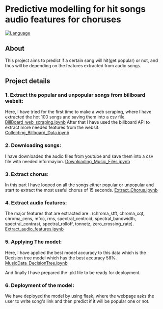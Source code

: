 # Predictive modelling for hit songs audio features for choruses
[![Language](https://img.shields.io/badge/language-python-blue.svg?style=flat)](https://www.python.org)

## About
This project aims to predict if a certain song will hit(get popular) or not, and thus will be depending on the features extracted from audio songs.

## Project details
### 1. Extract the popular and unpopular songs from billboard websit:
Here, I have tried for the first time to make a web scraping, where I have extracted the hot 100 songs and saving them into a csv file. [BillBoard_web_scraping.ipynb](https://github.com/Nourhan-Adell/Data_Science_Projects/blob/main/BillBoard_web_scraping.ipynb)
After that I have used the billboard API to extract more needed features from the websit. [Collecting_Billboard_Data.ipynb](https://github.com/Nourhan-Adell/Data_Science_Projects/blob/main/Collecting_Billboard_Data.ipynb)

### 2. Downloading songs:
I have downloaded the audio files from youtube and save them into a csv file with needed informayion. [Downloading_Music_Files.ipynb](https://github.com/Nourhan-Adell/Data_Science_Projects/blob/main/Downloading_Music_Files.ipynb)

### 3. Extract chorus:
In this part I have looped on all the songs either popular or unpopular and start to extract the most useful chorus of 15 seconds. [Extract_Chorus.ipynb](https://github.com/Nourhan-Adell/Data_Science_Projects/blob/main/Extract_Chorus.ipynb)

### 4. Extract audio features:
The major features that are extracted are : (chroma_stft, chroma_cqt, chroma_cens, mfcc, rms, spectral_centroid, spectral_bandwidth, spectral_contrast, spectral_rolloff, tonnetz, zero_crossing_rate). [Extract_audio_features.ipynb](https://github.com/Nourhan-Adell/Data_Science_Projects/blob/main/Extract_audio_features.ipynb)

### 5. Applying The model:
Here, I have applied the best model accuracy to this data which is the Decision tree model which has the best accuracy 58%. [MusicData_DecisionTree.ipynb](https://github.com/Nourhan-Adell/Data_Science_Projects/blob/main/6.%20MusicData_DecisionTree.ipynb)

And finally I have prepared the .pkl file to be ready for deployment.
### 6. Deployment of the model:
We have deployed the model by using flask, where the webpage asks the user to write song's link and then predict if it will be popular one or not.
